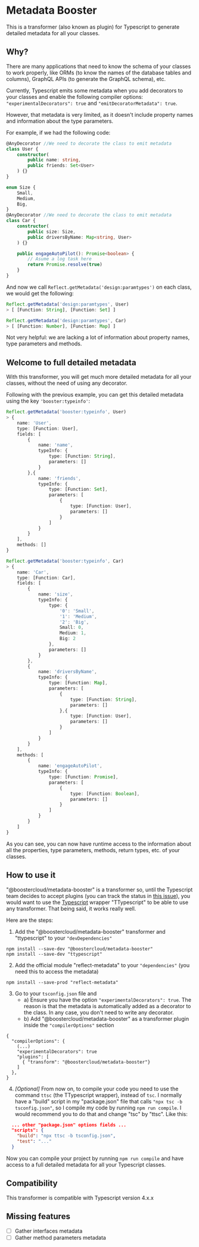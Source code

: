 # Metadata Booster
This is a transformer (also known as plugin) for Typescript to generate detailed metadata for all your classes.

## Why?
There are many applications that need to know the schema of your classes to work properly, like ORMs (to know the names of the database tables and columns), GraphQL APIs (to generate the GraphQL schema), etc.

Currently, Typescript emits some metadata when you add decorators to your classes and enable the following compiler options: `"experimentalDecorators": true` and `"emitDecoratorMetadata": true`.

However, that metadata is very limited, as it doesn't include property names and information about the type parameters.

For example, if we had the following code:
```typescript
@AnyDecorator //We need to decorate the class to emit metadata
class User {
    constructor(
        public name: string,
        public friends: Set<User>
    ) {}
}

enum Size {
    Small,
    Medium,
    Big,
}
@AnyDecorator //We need to decorate the class to emit metadata
class Car {
    constructor(
        public size: Size,
        public driversByName: Map<string, User>
    ) {}

    public engageAutoPilot(): Promise<boolean> {
        // Asume a log task here
        return Promise.resolve(true)
    }
}
```
And now we call `Reflect.getMetadata('design:paramtypes')` on each class, we would get the following:
```typescript
Reflect.getMetadata('design:paramtypes', User)
> [ [Function: String], [Function: Set] ]

Reflect.getMetadata('design:paramtypes', Car)
> [ [Function: Number], [Function: Map] ]
```
Not very helpful: we are lacking a lot of information about property names, type parameters and methods.

## Welcome to full detailed metadata
With this transformer, you will get much more detailed metadata for all your classes, without the need of using any decorator.

Following with the previous example, you can get this detailed metadata using the key `'booster:typeinfo'`:
```typescript
Reflect.getMetadata('booster:typeinfo', User)
> {
    name: 'User',
    type: [Function: User],
    fields: [
        {
            name: 'name',
            typeInfo: {
                type: [Function: String],
                parameters: []
            }
        },{
            name: 'friends',
            typeInfo: {
                type: [Function: Set],
                parameters: [
                    {
                        type: [Function: User],
                        parameters: []
                    }
                ]
            }
        }
    ],
    methods: []
}

Reflect.getMetadata('booster:typeinfo', Car)
> {
    name: 'Car',
    type: [Function: Car],
    fields: [
        {
            name: 'size',
            typeInfo: {
                type: {
                    '0': 'Small',
                    '1': 'Medium',
                    '2': 'Big',
                    Small: 0,
                    Medium: 1,
                    Big: 2
                },
                parameters: []
            }
        },
        {
            name: 'driversByName',
            typeInfo: {
                type: [Function: Map],
                parameters: [
                    {
                        type: [Function: String],
                        parameters: []
                    },{
                        type: [Function: User],
                        parameters: []
                    }
                ]
            }
        }
    ],
    methods: [
        {
            name: 'engageAutoPilot',
            typeInfo: {
                type: [Function: Promise],
                parameters: [
                    {
                        type: [Function: Boolean],
                        parameters: []
                    }
                ]
            }
        }
    ]
}
```
As you can see, you can now have runtime access to the information about all the properties, type parameters, methods, return types, etc. of your classes.

## How to use it
"@boostercloud/metadata-booster" is a transformer so, until the Typescript team decides to accept plugins (you can track the status in [this issue](https://github.com/microsoft/TypeScript/issues/14419)), you would want to use the [Typescript](https://github.com/cevek/ttypescript) wrapper "TTypescript" to be able to use any transformer. That being said, it works really well.

Here are the steps:
1. Add the "@boostercloud/metadata-booster" transformer and "ttypescript" to your `"devDependencies"`
```shell
npm install --save-dev "@boostercloud/metadata-booster"
npm install --save-dev "ttypescript"
```
2. Add the official module "reflect-metadata" to your `"dependencies"` (you need this to access the metadata)
```shell
npm install --save-prod "reflect-metadata"
```
3. Go to your `tsconfig.json` file and
   - a) Ensure you have the option `"experimentalDecorators": true`. The reason is that the metadata is automatically added as a decorator to the class. In any case, you don't need to write any decorator.
   - b) Add "@boostercloud/metadata-booster" as a transformer plugin inside the `"compilerOptions"` section
```shell
{
  "compilerOptions": {
    (...)
    "experimentalDecorators": true
    "plugins": [
      { "transform": "@boostercloud/metadata-booster"}
    ]
  },
}
```
4. _[Optional]_ From now on, to compile your code you need to use the command `ttsc` (the TTypescript wrapper), instead of `tsc`. I normally have a "build" script in my "package.json" file that calls `"npx tsc -b tsconfig.json"`, so I compile my code by running `npm run compile`. I would recommend you to do that and change "tsc" by "ttsc". Like this:
```json
  ... other "package.json" options fields ...
  "scripts": {
    "build": "npx ttsc -b tsconfig.json",
    "test": "..."
  }
```

Now you can compile your project by running `npm run compile` and have access to a full detailed metadata for all your Typescript classes.

## Compatibility
This transformer is compatible with Typescript version 4.x.x

## Missing features
- [ ] Gather interfaces metadata
- [ ] Gather method parameters metadata
